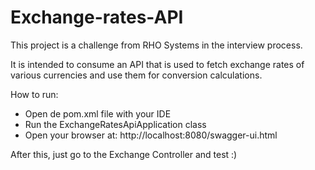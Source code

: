 # Exchange-rates-API

This project is a challenge from RHO Systems in the interview process.

It is intended to consume an API that is used to fetch exchange rates of various currencies and use them for conversion calculations.

How to run:
- Open de pom.xml file with your IDE 
- Run the ExchangeRatesApiApplication class
- Open your browser at: http://localhost:8080/swagger-ui.html

After this, just go to the Exchange Controller and test :) 
